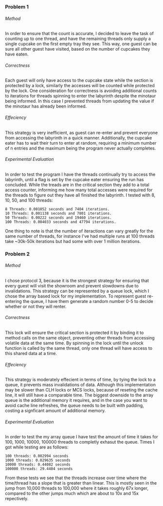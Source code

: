 ### Problem 1
###### Method
In order to ensure that the count is accurate, I decided to leave the task of counting up to one thread, and have the remaining threads only supply a single cupcake on the first empty tray they see. This way, one guest can be sure all other guest have visited, based on the number of cupcakes they have eaten.

###### Correctness
Each guest will only have access to the cupcake state while the section is protected by a lock, similarly the accesses will be counted while protected by the lock. One consideration for correctness is avoiding additional counts to iterations for threads spinning to enter the labyrinth despite the minotaur being informed. In this case I prevented threads from updating the value if the minotaur has already been informed.

###### Effeciency
This strategy is very inefficient, as guest can re-enter and prevent everyone from accessing the labyrinth in a quick manner. Additionally, the cupcake eater has to wait their turn to enter at random, requiring a minimum number of n entries and the maximum being the program never actually completes.

###### Experimental Evaluation
In order to test the program I have the threads continually try to access the labyrinth, until a flag is set by the cupcake eater ensuring the run has concluded. While the treads are in the critical section they add to a total access counter, informing me how many total accesses were required for the threads to figure out they have all finished the labyrinth. I tested with 8, 10, 50, and 100 threads:
```
8 Threads: 0.001052 seconds and 7404 iterations.
10 Threads: 0.001138 seconds and 7801 iterations.
50 Threads: 0.00222 seconds and 19460 iterations.
100 Threads: 0.004033 seconds and 47794 iterations.
```
One thing to note is that the number of iteractions can vary greatly for the same number of threads, for instance I've had multiple runs at 100 threads take ~30k-50k iterations but had some with over 1 million iterations.

### Problem 2
###### Method
I chose protocol 3, because it is the strongest strategy for ensuring that every guest will visit the showroom and prevent slowdowns due to invalidations. This strategy can be represented by a queue lock, which I chose the array based lock for my implementation. To represent guest re-entering the queue, I have them generate a random number 0-5 to decide whether or not they will renter.

###### Correctness
This lock will ensure the critical section is protected it by binding it to method calls on the same object, preventing other threads from accessing volatile data at the same time. By spinning in the lock until the unlock function is called by the same thread, only one thread will have access to this shared data at a time.

###### Effeciency
This strategy is moderately effecient in terms of time, by tying the lock to a queue, it prevents mass invalidations of data. Although this implementation may be slower than CLH locks or MCS locks, because of reseting the cache line, it will still have a comparable time. The biggest downside to the array queue is the additional memory it requires, and in the case you want to avoid cache line refreshes, the queue needs to be built with padding, costing a signficant amount of additional memory.

###### Experimental Evaluation
In order to test the my array queue I have test the amount of time it takes for 100, 1000, 10000, 100000 threads to completly exhasut the queue. Times I got while testing are as follows:
```
100 threads: 0.002994 seconds
1000 threads: 0.029635 seconds
10000 threads: 0.44082 seconds
100000 threads: 29.4404 seconds
```

From these tests we see that the threads increase over time where the time/thread has a slope that is greater than linear.
This is mostly seen in the jump from 10,000 threads to 100,000 where it takes roughly 67x longer, compared to the other jumps much which are about to 10x and 15x repectively.